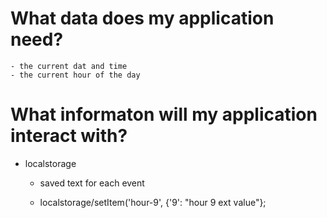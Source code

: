 # What data does my application need?

    - the current dat and time 
    - the current hour of the day


# What informaton will my application interact with? 

- localstorage
    - saved text for each event

    - localstorage/setItem('hour-9', {'9': "hour 9 ext value"};



